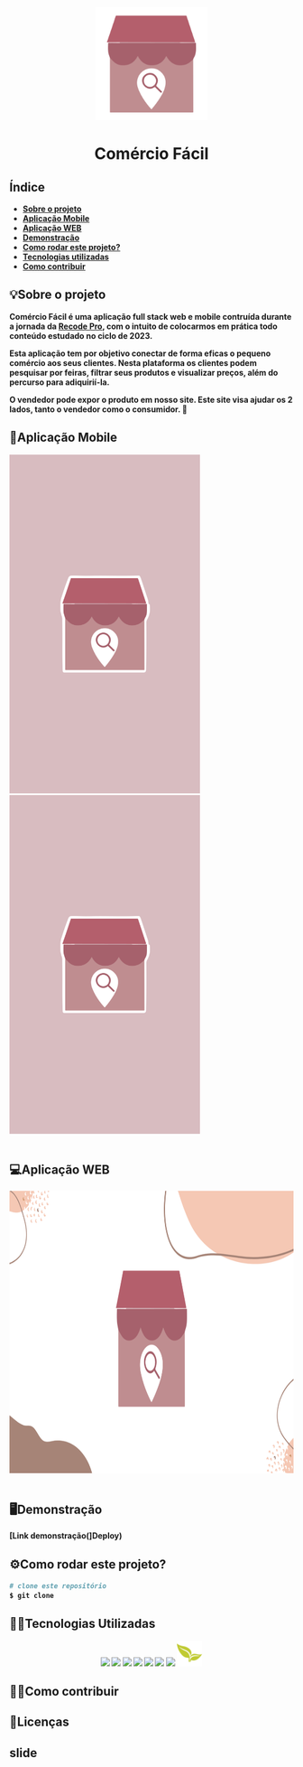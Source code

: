 <div align="center">
<img src="https://github.com/montesuma10/M-dulo-4---Desenvolvimento-de-Sistemas---N-vel-2/blob/main/logo.png" height="200">
  <h1><strong>Comércio Fácil<strong</h1>
</div>


## Índice
- <a href="#sobre-o-projeto">Sobre o projeto</a>
- <a href="#aplicação-mobile">Aplicação Mobile</a>
- <a href="#aplicação-web">Aplicação WEB</a>
- <a href="#demonstração">Demonstração</a>
- <a href="#como-rodar-rodar-este-projeto-?">Como rodar este projeto?</a>
- <a href="#tecnologias-utilizadas">Tecnologias utilizadas</a>
- <a href="#como-contribuir">Como contribuir</a>










##  💡Sobre o projeto 
Comércio Fácil é uma aplicação full stack web e mobile contruída durante a jornada da [Recode Pro](https://recodepro.org.br/ "Site da Recode Pro"), com o intuito de colocarmos em prática todo conteúdo estudado no ciclo de  2023.

Esta aplicação tem por objetivo conectar de forma eficas o pequeno comércio aos seus clientes.
Nesta plataforma os clientes podem pesquisar por feiras, filtrar seus produtos e visualizar preços, além do percurso para adiquirií-la.

O vendedor pode expor o produto em nosso site.
Este site visa ajudar os 2 lados, tanto o vendedor como o consumidor. 🛒
<br>





##  📱Aplicação Mobile 
<div align="left">
<img src="https://github.com/montesuma10/M-dulo-4---Desenvolvimento-de-Sistemas---N-vel-2/blob/main/designer%20mobile.png" height="600">
<img src="https://github.com/montesuma10/M-dulo-4---Desenvolvimento-de-Sistemas---N-vel-2/blob/main/designer%20mobile.png" height="600">
</div>
<br>


## 💻Aplicação WEB 
<div align="left">
<img src="https://github.com/montesuma10/M-dulo-4---Desenvolvimento-de-Sistemas---N-vel-2/blob/main/designer%20web.png" height="500">
</div>
<br>

## 🖥Demonstração

[Link demonstração(]Deploy)


## ⚙Como rodar este  projeto?

```bash
# clone este repositório
$ git clone

```



## 👨‍💻Tecnologias Utilizadas 



<div align="center">
  <img src="https://cdn.jsdelivr.net/gh/devicons/devicon/icons/html5/html5-original-wordmark.svg" height="40">
  <img src="https://cdn.jsdelivr.net/gh/devicons/devicon/icons/css3/css3-original-wordmark.svg" height="40">
  <img src="https://cdn.jsdelivr.net/gh/devicons/devicon/icons/javascript/javascript-original.svg" height="40">
  <img src="https://cdn.jsdelivr.net/gh/devicons/devicon/icons/java/java-original-wordmark.svg" height="40">
  
  <img src="https://cdn.jsdelivr.net/gh/devicons/devicon/icons/bootstrap/bootstrap-original-wordmark.svg" height="40">
  <img src="https://cdn.jsdelivr.net/gh/devicons/devicon/icons/mysql/mysql-original.svg" height="40">
  <img src="https://cdn.jsdelivr.net/gh/devicons/devicon/icons/spring/spring-original.svg" height="40">
  <img src="https://github.com/montesuma10/M-dulo-4---Desenvolvimento-de-Sistemas---N-vel-2/blob/main/thymeleaf.png" height="45">
 

                  
</div>


       
                  



## 🙋‍♂️Como contribuir

## 📃Licenças 

## slide


```






